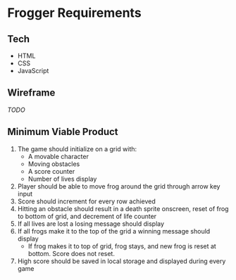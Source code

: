 # Frogger Requirements

## Tech
* HTML
* CSS
* JavaScript

## Wireframe

*TODO*

## Minimum Viable Product

1. The game should initialize on a grid with:
    * A movable character
    * Moving obstacles
    * A score counter
    * Number of lives display
2. Player should be able to move frog around the grid through arrow key input
3. Score should increment for every row achieved
4. Hitting an obstacle should result in a death sprite onscreen, reset of frog to bottom of grid, and decrement of life counter
5. If all lives are lost a losing message should display
6. If all frogs make it to the top of the grid a winning message should display
    * If frog makes it to top of grid, frog stays, and new frog is reset at bottom. Score does not reset.
7. High score should be saved in local storage and displayed during every game
